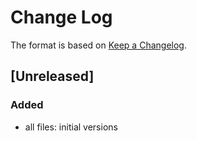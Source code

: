 # Change Log

The format is based on [Keep a Changelog](http://keepachangelog.com/).

## [Unreleased]
### Added
- all files: initial versions
